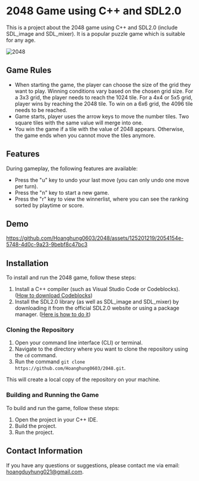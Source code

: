 

# 2048 Game using C++ and SDL2.0

This is a project about the 2048 game using C++ and SDL2.0 (include SDL_image and SDL_mixer). It is a popular puzzle game which is suitable for any age.

![2048](https://user-images.githubusercontent.com/125201219/236513254-18b7c3ab-3d76-4f87-972e-423277db8314.png)

## Game Rules

- When starting the game, the player can choose the size of the grid they want to play. Winning conditions vary based on the chosen grid size. For a 3x3 grid, the player needs to reach the 1024 tile. For a 4x4 or 5x5 grid, player wins by reaching the 2048 tile. To win on a 6x6 grid, the 4096 tile needs to be reached.
- Game starts, player uses the arrow keys to move the number tiles. Two square tiles with the same value will merge into one.
- You win the game if a tile with the value of 2048 appears. Otherwise, the game ends when you cannot move the tiles anymore.

## Features
During gameplay, the following features are available:
- Press the "u" key to undo your last move (you can only undo one move per turn).
- Press the "n" key to start a new game.
- Press the "r" key to view the winnerlist, where you can see the ranking sorted by playtime or score.

## Demo

https://github.com/Hoanghung0603/2048/assets/125201219/2054154e-5748-4d0c-9a23-9bebf8c47bc3

## Installation
To install and run the 2048 game, follow these steps:

1. Install a C++ compiler (such as Visual Studio Code or Codeblocks).
   ([How to download Codeblocks](https://www.wikihow.com/Download,-Install,-and-Use-Code::Blocks#Downloading-Code::Blocks))
3. Install the SDL2.0 library (as well as SDL_image and SDL_mixer) by downloading it from the official SDL2.0 website or using a package manager. ([Here is how to do it](https://lazyfoo.net/tutorials/SDL/01_hello_SDL/index.php))

### Cloning the Repository

1. Open your command line interface (CLI) or terminal.
2. Navigate to the directory where you want to clone the repository using the `cd` command.
3. Run the command `git clone https://github.com/Hoanghung0603/2048.git`.

This will create a local copy of the repository on your machine.

### Building and Running the Game

To build and run the game, follow these steps:

1. Open the project in your C++ IDE.
2. Build the project.
3. Run the project.

## Contact Information

If you have any questions or suggestions, please contact me via email: hoangduyhung021@gmail.com.
